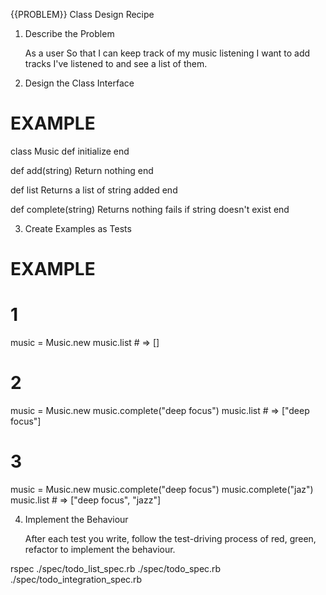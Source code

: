{{PROBLEM}} Class Design Recipe

1. Describe the Problem

   As a user
   So that I can keep track of my music listening
   I want to add tracks I've listened to and see a list of them.

2. Design the Class Interface

# EXAMPLE

class Music
def initialize
end

def add(string)
Return nothing
end

def list
Returns a list of string added
end

def complete(string)
Returns nothing
fails if string doesn't exist
end

3. Create Examples as Tests

# EXAMPLE

# 1

music = Music.new
music.list # => []

# 2

music = Music.new
music.complete("deep focus")
music.list # => ["deep focus"]

# 3

music = Music.new
music.complete("deep focus")
music.complete("jaz")
music.list # => ["deep focus", "jazz"]

4. Implement the Behaviour

   After each test you write, follow the test-driving process of red, green, refactor to implement the behaviour.

rspec ./spec/todo_list_spec.rb ./spec/todo_spec.rb ./spec/todo_integration_spec.rb
